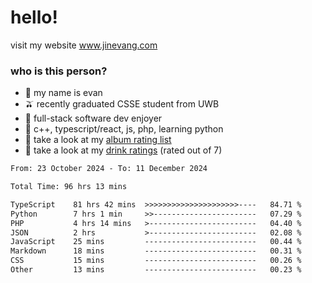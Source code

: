 # hello!

visit my website www.jinevang.com

### who is this person?
- 🦦 my name is evan                                                                  
- 🫒 recently graduated CSSE student from UWB
- 🥕 full-stack software dev enjoyer
- 🍚 c++, typescript/react, js, php, learning python
- 🎹 take a look at my [album rating list](https://bit.ly/albumratings)
- 🧋 take a look at my [drink ratings](https://bit.ly/drinkratings) (rated out of 7)

<!---
jinevang/jinevang is a ✨ special ✨ repository because its `README.md` (this file) appears on your GitHub profile.
You can click the Preview link to take a look at your changes.
--->
<!--START_SECTION:waka-->

```txt
From: 23 October 2024 - To: 11 December 2024

Total Time: 96 hrs 13 mins

TypeScript    81 hrs 42 mins  >>>>>>>>>>>>>>>>>>>>>----   84.71 %
Python        7 hrs 1 min     >>-----------------------   07.29 %
PHP           4 hrs 14 mins   >------------------------   04.40 %
JSON          2 hrs           >------------------------   02.08 %
JavaScript    25 mins         -------------------------   00.44 %
Markdown      18 mins         -------------------------   00.31 %
CSS           15 mins         -------------------------   00.26 %
Other         13 mins         -------------------------   00.23 %
```

<!--END_SECTION:waka-->
